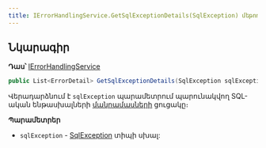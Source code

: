 ```yaml
---
title: IErrorHandlingService.GetSqlExceptionDetails(SqlException) մեթոդ
---
```


## Նկարագիր

**Դաս՝** [IErrorHandlingService](../IErrorHandlingService.md)

```c#        
public List<ErrorDetail> GetSqlExceptionDetails(SqlException sqlException)
```

Վերադարձնում է `sqlException` պարամետրում պարունակվող SQL-ական ենթասխալների [մանրամասների](../../types/ErrorDetail.md) ցուցակը։

**Պարամետրեր**

* `sqlException` - [SqlException](https://learn.microsoft.com/en-us/dotnet/api/microsoft.data.sqlclient.sqlexception) տիպի սխալ:
